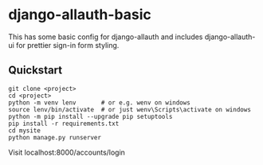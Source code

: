 # django-allauth-basic

This has some basic config for django-allauth and includes django-allauth-ui for prettier sign-in form styling.

## Quickstart

    git clone <project>
    cd <project>
    python -m venv lenv       # or e.g. wenv on windows
    source lenv/bin/activate  # or just wenv\Scripts\activate on windows
    python -m pip install --upgrade pip setuptools
    pip install -r requirements.txt
    cd mysite
    python manage.py runserver

Visit localhost:8000/accounts/login
